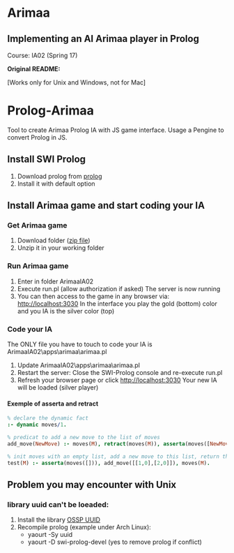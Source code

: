 # Arimaa
## Implementing an AI Arimaa player in Prolog

Course: IA02 (Spring 17)

**Original README:**

[Works only for Unix and Windows, not for Mac]

# Prolog-Arimaa
Tool to create Arimaa Prolog IA with JS game interface. Usage a Pengine to convert Prolog in JS.

## Install SWI Prolog
1. Download prolog from [prolog](http://www.swi-prolog.org/download/stable)
2. Install it with default option

## Install Arimaa game and start coding your IA
### Get Arimaa game
1. Download folder ([zip file](https://github.com/rlacazel/Prolog-Arimaa/archive/master.zip))
2. Unzip it in your working folder

### Run Arimaa game
1. Enter in folder ArimaaIA02
2. Execute run.pl (allow authorization if asked)
The server is now running
3. You can then access to the game in any browser via: [http://localhost:3030](http://localhost:3030)
In the interface you play the gold (bottom) color and you IA is the silver color (top)

### Code your IA
The ONLY file you have to touch to code your IA is ArimaaIA02\apps\arimaa\arimaa.pl
1. Update ArimaaIA02\apps\arimaa\arimaa.pl
2. Restart the server: Close the SWI-Prolog console and re-execute run.pl
3. Refresh your browser page or click [http://localhost:3030](http://localhost:3030)
Your new IA will be loaded (silver player)

#### Exemple of asserta and retract
```prolog
% declare the dynamic fact
:- dynamic moves/1.

% predicat to add a new move to the list of moves
add_move(NewMove) :- moves(M), retract(moves(M)), asserta(moves([NewMove|M])).

% init moves with an empty list, add a new move to this list, return the new moves with the added move
test(M) :- asserta(moves([])), add_move([[1,0],[2,0]]), moves(M).
```

## Problem you may encounter with Unix
### library uuid can't be loeaded:
1. Install the library [OSSP UUID](http://www.ossp.org/pkg/lib/uuid/)
2. Recompile prolog (example under Arch Linux):
	- yaourt -Sy uuid
	- yaourt -D swi-prolog-devel (yes to remove prolog if conflict)

